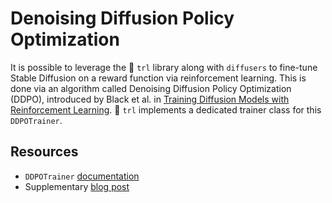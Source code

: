 <!--Copyright 2023 The HuggingFace Team. All rights reserved.

Licensed under the Apache License, Version 2.0 (the "License"); you may not use this file except in compliance with
the License. You may obtain a copy of the License at

http://www.apache.org/licenses/LICENSE-2.0

Unless required by applicable law or agreed to in writing, software distributed under the License is distributed on
an "AS IS" BASIS, WITHOUT WARRANTIES OR CONDITIONS OF ANY KIND, either express or implied. See the License for the
specific language governing permissions and limitations under the License.
-->

# Denoising Diffusion Policy Optimization

It is possible to leverage the 🤗 `trl` library along with `diffusers` to fine-tune Stable Diffusion on a reward function via reinforcement learning. This is done via an algorithm called Denoising Diffusion Policy Optimization (DDPO), introduced by Black et al. in [Training Diffusion Models with Reinforcement Learning](https://arxiv.org/abs/2305.13301). 🤗 `trl` implements a dedicated trainer class for this `DDPOTrainer`.

## Resources

* `DDPOTrainer` [documentation](https://huggingface.co/docs/trl/ddpo_trainer)
* Supplementary [blog post](https://huggingface.co/blog/trl-ddpo)